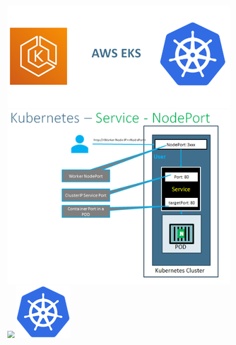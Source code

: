 ![](eks-kubernets.png)
![](NodePort-Service.png)
![](Kubernetes-ReplicaSets.png)
![](2023-07-16-02-43-13.png)